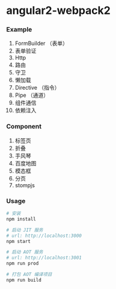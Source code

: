 # angular2-webpack2

### Example 

1. FormBuilder （表单）
2. 表单验证
3. Http 
4. 路由
5. 守卫
6. 懒加载
7. Directive （指令） 
8. Pipe （通道）
9. 组件通信
10. 依赖注入

### Component 

1. 标签页
2. 折叠
3. 手风琴
4. 百度地图
5. 模态框
6. 分页
7. stompjs


### Usage

```bash
# 安装
npm install

# 启动 JIT 服务
# url: http://localhost:3000
npm start

# 启动 AOT 服务
# url: http://localhost:3001
npm run prod

# 打包 AOT 编译项目
npm run build
```

